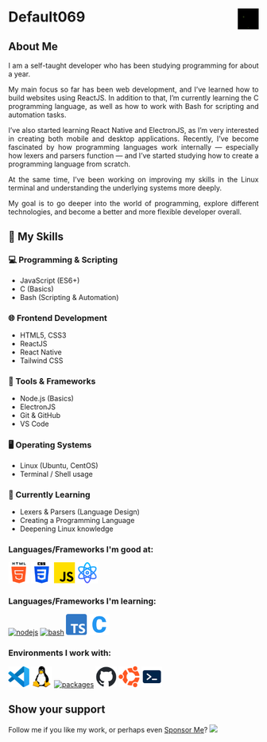 <h1>Default069 <img align="right" alt="Profile Hits" src="././avatar.gif" width="42" height="42"></h1>

## About Me
<p align="justify">I am a self-taught developer who has been studying programming for about a year.</p>

<p align="justify">My main focus so far has been web development, and I’ve learned how to build websites using ReactJS. In addition to that, I’m currently learning the C programming language, as well as how to work with Bash for scripting and automation tasks.</p>

<p align="justify">I’ve also started learning React Native and ElectronJS, as I’m very interested in creating both mobile and desktop applications. Recently, I’ve become fascinated by how programming languages work internally — especially how lexers and parsers function — and I’ve started studying how to create a programming language from scratch.</p>

<p align="justify">At the same time, I’ve been working on improving my skills in the Linux terminal and understanding the underlying systems more deeply.</p>

<p align="justify">My goal is to go deeper into the world of programming, explore different technologies, and become a better and more flexible developer overall.</p>

## 🚀 My Skills

### 💻 Programming & Scripting
- JavaScript (ES6+)
- C (Basics)
- Bash (Scripting & Automation)

### 🌐 Frontend Development
- HTML5, CSS3
- ReactJS
- React Native
- Tailwind CSS

### 🧰 Tools & Frameworks
- Node.js (Basics)
- ElectronJS
- Git & GitHub
- VS Code

### 🖥️ Operating Systems
- Linux (Ubuntu, CentOS)
- Terminal / Shell usage

### 🧠 Currently Learning
- Lexers & Parsers (Language Design)
- Creating a Programming Language
- Deepening Linux knowledge
 
### Languages/Frameworks I'm good at:
<a href="#"><img alt="html5" title="html" src="././icons/html-5(1).png" height="42"></a>
<a href="#"><img alt="css3" title="css3" src="././icons/css-3.png" height="42"></a>
<a href="https://www.javascript.com/" target="_blanck"><img alt="js" title="js" src="././icons/js.png" height="42"></a>
<a href="https://vite.dev/guide/"><img alt="reactjs" title="reactjs" src="././icons/reactjs.png" height="42"></a>
### Languages/Frameworks I'm learning:
<a href="https://nodejs.org/en"><img alt="nodejs" title="nodejs" src="././icons/node.png" height="42"></a>
<a href="https://ru.wikipedia.org/wiki/Bash"><img alt="bash" title="bash" src="././icons/bash.png" height="42"></a>
<a href="https://www.typescriptlang.org/"><img alt="typescript" title="ts" src="././icons/typescript.png" height="42"></a>
<a href="https://en.wikipedia.org/wiki/C_(programming_language)"><img alt="nodejs" title="C Language" src="././icons/letter-c.png" height="42"></a>


### Environments I work with:

<a href="https://code.visualstudio.com/"><img alt="vs code" title="vs code" src="././icons/vscode.png" height="42"></a>
<a href="https://www.linux.org/"><img alt="linux" title="Linux" src="././icons/linux.png" height="42"></a>
<a href="https://github.com/features/actions"><img alt="packages" title="packages" src="././icons/packages.png" height="42"></a>
<a href="https://github.com/"><img alt="github" title="github" src="././icons/github-mark.png" height="42"></a>
<a href="https://www.linux.org/"><img alt="ubuntu Linux" title="ubuntu Linux" src="././icons/ubuntu.png" height="42"></a>
<a href="https://ubuntu.com/tutorials/command-line-for-beginners#1-overview"><img alt="termina" title="terminal" src="././icons/technology.png" height="42"></a>

## Show your support

Follow me if you like my work, or perhaps even [Sponsor Me][sponsor]? ![](https://hit.yhype.me/github/profile?user_id=35486894)


<!-- Link anchors -->

[sponsor]: https://github.com/sponsors/default069


